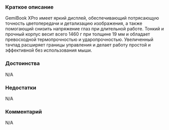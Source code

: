 ### **Краткое описание**
GemiBook XPro имеет яркий дисплей, обеспечивающий потрясающую точность цветопередачи и детализацию изображения, а также помогающий снизить напряжение глаз при длительной работе. Тонкий и прочный корпус весит всего 1460 г при толщине 19 мм и обладает превосходной термопрочностью и ударопрочностью. Увеличенный тачпад расширяет границы управления и делает работу простой и эффективной без использования мыши.

### **Достоинства**
N/A

### **Недостатки**
N/A

### **Комментарий**
N/A
